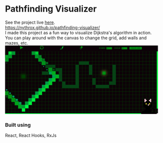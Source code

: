 
# Pathfinding Visualizer
See the project live [here](https://nythrox.github.io/pathfinding-visualizer/).
<br>
https://nythrox.github.io/pathfinding-visualizer/
<br>
I made this project as a fun way to visualize Dijkstra's algorithm in action. You can play around with the canvas to change the grid, add walls and mazes, etc. 
<br>
<img src="https://raw.githubusercontent.com/nythrox/pathfinding-visualizer/master/github/images/img.png">
<br>

### Built using
React, React Hooks, RxJs
